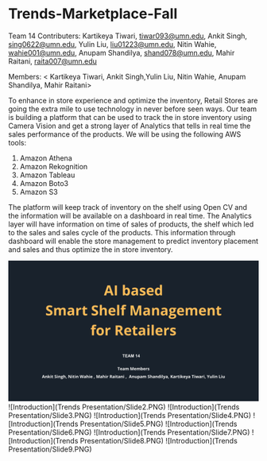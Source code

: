 # Trends-Marketplace-Fall
Team 14 
Contributers: Kartikeya Tiwari, tiwar093@umn.edu,
              Ankit Singh, sing0622@umn.edu,
              Yulin Liu, liu01223@umn.edu,
              Nitin Wahie, wahie001@umn.edu,
              Anupam Shandilya, shand078@umn.edu,
              Mahir Raitani, raita007@umn.edu

Members: < Kartikeya Tiwari, Ankit Singh,Yulin Liu, Nitin Wahie, Anupam Shandilya, Mahir Raitani>

To enhance in store experience and optimize the inventory, Retail Stores are going the extra mile to use technology in never before seen ways. Our team is building a platform that can be used to track the in store inventory using Camera Vision and get a strong layer of Analytics that tells in real time the sales performance of the products. We will be using the following AWS tools:
1. Amazon Athena
2. Amazon Rekognition
3. Amazon Tableau
4. Amazon Boto3
5. Amazon S3

The platform will keep track of inventory on the shelf using Open CV and the information will be available on a dashboard in real time. The Analytics layer will have information on time of sales of products, the shelf which led to the sales and sales cycle of the products. This information through dashboard will enable the store management to predict inventory placement and sales and thus optimize the in store inventory.

![Introduction](Trends%20Presentation/Slide1.PNG)
![Introduction](Trends Presentation/Slide2.PNG)
![Introduction](Trends Presentation/Slide3.PNG)
![Introduction](Trends Presentation/Slide4.PNG)
![Introduction](Trends Presentation/Slide5.PNG)
![Introduction](Trends Presentation/Slide6.PNG)
![Introduction](Trends Presentation/Slide7.PNG)
![Introduction](Trends Presentation/Slide8.PNG)
![Introduction](Trends Presentation/Slide9.PNG)

